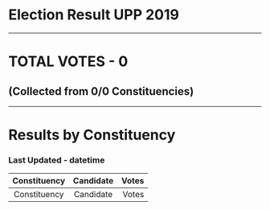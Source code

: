 # Election Result UPP 2019

---
# TOTAL VOTES - 0 
## (Collected from 0/0 Constituencies) 


---
# Results by Constituency 

### Last Updated - datetime 


|  Constituency   |       Candidate       |  Votes   |
|:---------------:|:---------------------:|---------:|
|  Constituency   |       Candidate       |  Votes   |
